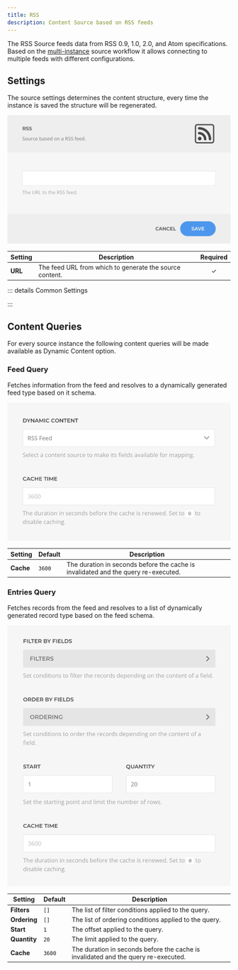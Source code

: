 ```yaml
---
title: RSS
description: Content Source based on RSS feeds
---
```


<!--@include: ../_partials/provider-intro.md-->

The RSS Source feeds data from RSS 0.9, 1.0, 2.0, and Atom specifications. Based on the [multi-instance](/essentials-for-yootheme-pro/addons/sources/multi-instance-sources/) source workflow it allows connecting to multiple feeds with different configurations.

## Settings

The source settings determines the content structure, every time the instance is saved the structure will be regenerated.

![RSS Instance Settings](../assets/providers/rss-config.webp)

| Setting | Description | Required |
| ------- | ----------- | :------: |
| **URL** | The feed URL from which to generate the source content. | &#x2713; |

::: details Common Settings
<!--@include: ../_partials/provider-common-settings.md-->
:::

## Content Queries

For every source instance the following content queries will be made available as Dynamic Content option.

### Feed Query

Fetches information from the feed and resolves to a dynamically generated feed type based on it schema.

![RSS Feed Query](../assets/providers/rss-query-feed.webp)

| Setting | Default | Description |
| ------- | ------- | ----------- |
| **Cache** | `3600` | The duration in seconds before the cache is invalidated and the query re-executed. |

### Entries Query

Fetches records from the feed and resolves to a list of dynamically generated record type based on the feed schema.

![RSS Entries Query](../assets/providers/rss-query-entries.webp)

| Setting | Default | Description |
| ------- | ------- | ----------- |
| **Filters** | `[]` | The list of filter conditions applied to the query. |
| **Ordering** | `[]` | The list of ordering conditions applied to the query. |
| **Start** | `1` | The offset applied to the query. |
| **Quantity** | `20` | The limit applied to the query. |
| **Cache** | `3600` | The duration in seconds before the cache is invalidated and the query re-executed. |

